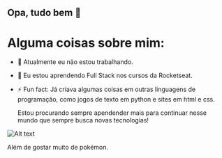 ## Opa, tudo bem 👋

# Alguma coisas sobre mim:
- 🔭 Atualmente eu não estou trabalhando.
- 🌱 Eu estou aprendendo Full Stack nos cursos da Rocketseat.
- ⚡ Fun fact: Já criava algumas coisas em outras linguagens de programação, como jogos de texto em python e sites em html e css.

  Estou procurando sempre apendender mais para continuar nesse mundo que sempre busca novas tecnologias!
  
![Alt text](https://www.gifcen.com/wp-content/uploads/2024/10/pikachu-gif.gif "Pikachu Comendo um Fruta")

Além de gostar muito de pokémon.

